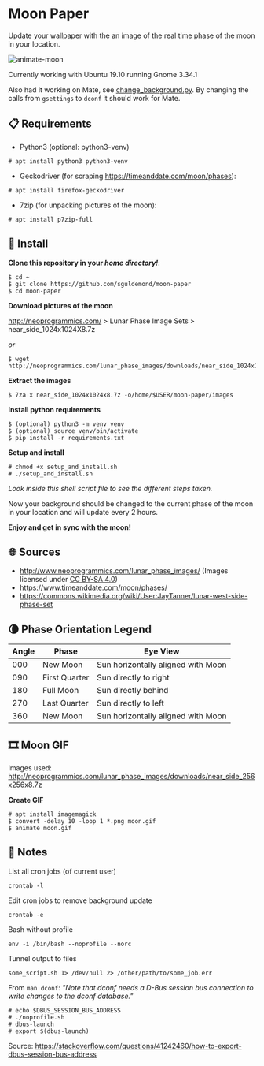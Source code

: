 # Moon Paper

Update your wallpaper with the an image of the real time phase of the moon in your location.

![animate-moon](images/moon.gif)

Currently working with Ubuntu 19.10 running Gnome 3.34.1

Also had it working on Mate, see [change_background.py](change_background.py). By changing the calls from `gsettings` to `dconf` it should work for Mate.

## 📋 Requirements

- Python3 (optional: python3-venv)
```
# apt install python3 python3-venv
```

- Geckodriver (for scraping https://timeanddate.com/moon/phases):
```
# apt install firefox-geckodriver
```

- 7zip (for unpacking pictures of the moon):
```
# apt install p7zip-full
```

## 🔧 Install

**Clone this repository in your _home directory!_**:

```
$ cd ~
$ git clone https://github.com/sguldemond/moon-paper
$ cd moon-paper
```

**Download pictures of the moon**

http://neoprogrammics.com/ > Lunar Phase Image Sets > near_side_1024x1024X8.7z

_or_

```
$ wget http://neoprogrammics.com/lunar_phase_images/downloads/near_side_1024x1024x8.7z
```

**Extract the images**

```
$ 7za x near_side_1024x1024x8.7z -o/home/$USER/moon-paper/images
```

**Install python requirements**

```
$ (optional) python3 -m venv venv
$ (optional) source venv/bin/activate
$ pip install -r requirements.txt
```

**Setup and install**

```
# chmod +x setup_and_install.sh
# ./setup_and_install.sh
```

_Look inside this shell script file to see the different steps taken._


Now your background should be changed to the current phase of the moon in your location and will update every 2 hours.

**Enjoy and get in sync with the moon!**


## 🌐 Sources

- http://www.neoprogrammics.com/lunar_phase_images/ (Images licensed under [CC BY-SA 4.0](https://creativecommons.org/licenses/by-sa/4.0/]))
- https://www.timeanddate.com/moon/phases/
- https://commons.wikimedia.org/wiki/User:JayTanner/lunar-west-side-phase-set


## 🌘 Phase Orientation Legend

| Angle | Phase         | Eye View                           |
|-------|---------------|------------------------------------|
| 000   | New Moon      | Sun horizontally aligned with Moon |
| 090   | First Quarter | Sun directly to right              |
| 180   | Full Moon     | Sun directly behind                |
| 270   | Last Quarter  | Sun directly to left               |
| 360   | New Moon      | Sun horizontally aligned with Moon |

## 🎞️ Moon GIF

Images used:
http://neoprogrammics.com/lunar_phase_images/downloads/near_side_256x256x8.7z

**Create GIF**

```
# apt install imagemagick
$ convert -delay 10 -loop 1 *.png moon.gif
$ animate moon.gif
```

## 📓 Notes

List all cron jobs (of current user)
```
crontab -l
```

Edit cron jobs to remove background update
```
crontab -e
```

Bash without profile
```
env -i /bin/bash --noprofile --norc
```

Tunnel output to files
```
some_script.sh 1> /dev/null 2> /other/path/to/some_job.err
```

From `man dconf`: _"Note that dconf needs a D-Bus session bus connection to write changes to the dconf database."_
```
# echo $DBUS_SESSION_BUS_ADDRESS
# ./noprofile.sh
# dbus-launch
# export $(dbus-launch)
```

Source: https://stackoverflow.com/questions/41242460/how-to-export-dbus-session-bus-address
